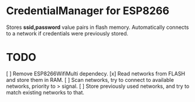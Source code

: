 # CredentialManager for ESP8266

Stores **ssid,password** value pairs in flash memory.
Automatically connects to a network if credentials were previously stored.

# TODO

  [ ] Remove ESP8266WifiMulti dependecy.
  [x] Read networks from FLASH and store them in RAM.
  [ ] Scan networks, try to connect to available networks, priority to > signal.
  [ ] Store previously used networks, and try to match existing networks to that.
